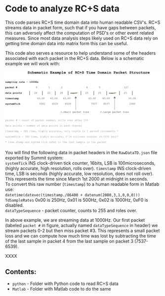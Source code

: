 Code to analyze RC+S data
==========================

This code parses RC+S time domain data into human readable CSV's. 
RC+S streams data in packet form, such that if you have gaps between packets, this can adversely affect the computation of PSD's or other event related measures. 
Since most data analysis steps likely used on RC+S data rely on getting time domain data into matrix form this can be useful. 

This code also serves a resource to help understand some of the headers associated with each packet in the RC+S data. Below is a schematic example we will work with: 

![RC+S schematics](figures/packet-loss.jpg)

You will find the following data in packet headers in the `RawDataTD.json` file exported by Summit system:  
`systemTick` INS clock-driven tick counter, 16bits, LSB is 100microseconds, (highly accurate, high resolution, rolls over). 
`timestamp`  INS clock-driven time, LSB is seconds (highly accurate, low resolution, does not roll over). This represents the time since March 1st 2000 at midnight in seconds.   
To convert this raw number (`timestamp`) to a human readable form in Matlab use:   
`datetime(datevec(timestamp./86400 + datenum(2000,3,1,0,0,0)))`     
`TdSampleRates`  0x00 is 250Hz, 0x01 is 500Hz, 0x02 is 1000Hz, 0xF0 is disabled.  
`dataTypeSequence` - packet counter, counts to 255 and roles over.  

In above example, we are streaming data at 1000Hz. Our first packet (labeled `packet #` in figure, actually named `dataTypeSequence` in header) we stream packets 0-2 but then miss packet #3. This represents a small packet loss and we can compute how much time was lost by subtracting the time of the last sample in packet 4 from the last sample on packet 3 (7537-6539). 

XXXX 



Contents: 
-------------

* `python`    - Folder with Python code to read RC+S data 
* `Matlab` - Folder with Matlab code to do the same 



